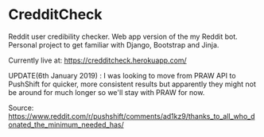 # CredditCheck

Reddit user credibility checker. Web app version of the my Reddit bot. Personal project to get familiar with Django, Bootstrap and Jinja. 

Currently live at:
https://credditcheck.herokuapp.com/


UPDATE(6th January 2019) : I was looking to move from PRAW API to PushShift for quicker, more consistent results but apparently they might not be around for much longer so we'll stay with PRAW for now.

Source: https://www.reddit.com/r/pushshift/comments/ad1kz9/thanks_to_all_who_donated_the_minimum_needed_has/